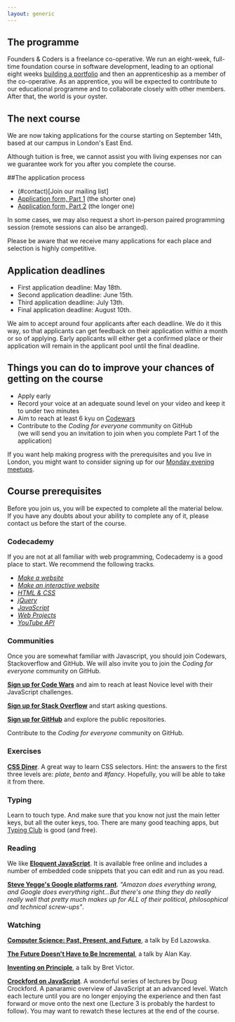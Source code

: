 ```yaml
---
layout: generic
---
```

## The programme

Founders & Coders is a freelance co-operative. We run an eight-week, full-time foundation course in software development, leading to an optional eight weeks [building a portfolio](/mvp) and then an apprenticeship as a member of the co-operative. As an apprentice, you will be expected to contribute to our educational programme and to collaborate closely with other members. After that, the world is your oyster.

## The next course

We are now taking applications for the course starting on September 14th, based at our campus in London's East End.

Although tuition is free, we cannot assist you with living expenses nor can we guarantee work for you after you complete the course.

##The application process

+ (#contact)[Join our mailing list]
+ [Application form, Part 1](/apply1.html) (the shorter one) 
+ [Application form, Part 2](/apply2.html) (the longer one) 

In some cases, we may also request a short in-person paired programming session (remote sessions can also be arranged). 

Please be aware that we receive many applications for each place and selection is highly competitive.

## Application deadlines

+ First application deadline: May 18th.
+ Second application deadline: June 15th.
+ Third application deadline: July 13th.
+ Final application deadline: August 10th.

We aim to accept around four applicants after each deadline. We do it this way, so that applicants can get feedback on their application within a month or so of applying. Early applicants will either get a confirmed place or their application will remain in the applicant pool until the final deadline.

## Things you can do to improve your chances of getting on the course

+ Apply early 
+ Record your voice at an adequate sound level on your video and keep it to under two minutes
+ Aim to reach at least 6 kyu on [Codewars](http://www.codewars.com/?language=javascript)
+ Contribute to the *Coding for everyone*  community on GitHub    
(we will send you an invitation to join when you complete Part 1 of the application) 

If you want help making progress with the prerequisites and you live in London, you might want to consider signing up for our [Monday evening meetups](http://www.meetup.com/founderscoders/).

## Course prerequisites

Before you join us, you will be expected to complete all the material below. If you have any doubts about your ability to complete any of it, please contact us before the start of the course.

### Codecademy

If you are not at all familiar with web programming, Codecademy is a good place to start. We recommend the following tracks.

+ [*Make a website*](http://www.codecademy.com/en/skills/make-a-website/) 
+ [*Make an interactive website*](http://www.codecademy.com/en/skills/make-an-interactive-website/) 
+ [*HTML & CSS*](http://www.codecademy.com/en/tracks/web)
+ [*jQuery*](http://www.codecademy.com/en/tracks/jquery)
+ [*JavaScript*](http://www.codecademy.com/en/tracks/javascript)
+ [*Web Projects*](http://www.codecademy.com/tracks/projects)
+ [*YouTube API*](http://www.codecademy.com/en/tracks/youtube)

### Communities

Once you are somewhat familiar with Javascript, you should join Codewars, Stackoverflow and GitHub. We will also invite you to join the *Coding for everyone* community on GitHub.

**[Sign up for Code Wars](http://www.codewars.com/?language=javascript)** and aim to reach at least Novice level with their JavaScript challenges.

**[Sign up for Stack Overflow](http://stackoverflow.com/)** and start asking questions.   

**[Sign up for GitHub](https://github.com/)** and explore the public repositories. 

Contribute to the *Coding for everyone* community on GitHub.

### Exercises

[**CSS Diner**](http://flukeout.github.io/#). A great way to learn CSS selectors. Hint: the answers to the first three levels are: *plate*, *bento* and *#fancy*. Hopefully, you will be able to take it from there.

### Typing

Learn to touch type. And make sure that you know not just the main letter keys, but all the outer keys, too. There are many good teaching apps, but [Typing Club](http://www.typingclub.com/) is good (and free).

### Reading

We like [**Eloquent JavaScript**](http://eloquentjavascript.net/). It is available free online and includes a number of embedded code snippets that you can edit and run as you read.

[**Steve Yegge's Google platforms rant**](https://plus.google.com/+RipRowan/posts/eVeouesvaVX). *"Amazon does everything wrong, and Google does everything right...But there's one thing they do really really well that pretty much makes up for ALL of their political, philosophical and technical screw-ups"*.

### Watching

[**Computer Science: Past, Present, and Future**](http://youtu.be/5Tk09c0FQ3M), a talk by Ed Lazowska.

[**The Future Doesn't Have to Be Incremental**](http://youtu.be/gTAghAJcO1o), a talk by Alan Kay.

[**Inventing on Principle**](http://vimeo.com/36579366), a talk by Bret Victor.

[**Crockford on JavaScript**](https://www.youtube.com/watch?v=JxAXlJEmNMg&list=PL7664379246A246CB). A wonderful series of lectures by Doug Crockford. A panaramic overview of JavaScript at an advanced level. Watch each lecture until you are no longer enjoying the experience and then fast forward or move onto the next one (Lecture 3 is probably the hardest to follow). You may want to rewatch these lectures at the end of the course.


